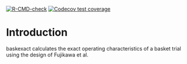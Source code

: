 
<!-- README.md is generated from README.Rmd. -->
<!-- badges: start -->

[![R-CMD-check](https://github.com/lbau7/baskexact/workflows/R-CMD-check/badge.svg)](https://github.com/lbau7/baskexact/actions)
[![Codecov test
coverage](https://codecov.io/gh/lbau7/baskexact/branch/main/graph/badge.svg)](https://codecov.io/gh/lbau7/baskexact?branch=main)
<!-- badges: end -->

# Introduction

baskexact calculates the exact operating characteristics of a basket
trial using the design of Fujikawa et al.
